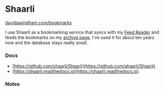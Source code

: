 # Shaarli

[davidawindham.com/bookmarks](https://davidawindham.com/bookmarks/)

I use Shaarli as a bookmarking service that syncs with my [Feed Reader](Miniflux) and feeds the bookmarks on my [archive page](https://davidawindham.com/archive). I've used it for about ten years now and the database stays really small. 

### Docs

- [https://github.com/shaarli/Shaarli](https://github.com/shaarli/Shaarli)
- [https://shaarli.readthedocs.io](https://shaarli.readthedocs.io)

### Notes

